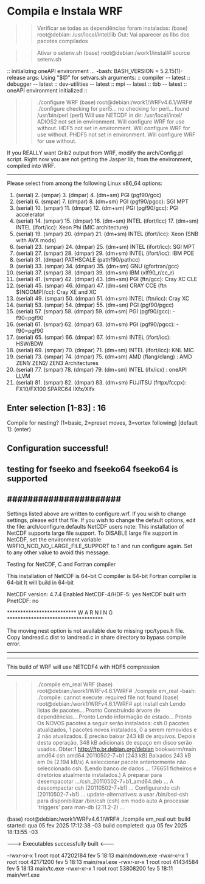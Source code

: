 # Compila e Instala WRF



>> Verificar se todas as dependências foram instaladas:
(base) root@debian: /usr/local/intel/lib
Out: Vai aparecer as libs dos pacotes compilados

>> Ativar o setenv.sh
(base) root@debian:/work1/install# source setenv.sh 
 
:: initializing oneAPI environment ...
   -bash: BASH_VERSION = 5.2.15(1)-release
   args: Using "$@" for setvars.sh arguments: 
:: compiler -- latest
:: debugger -- latest
:: dev-utilities -- latest
:: mpi -- latest
:: tbb -- latest
:: oneAPI environment initialized ::
 
>> ./configure WRF
(base) root@debian:/work1/WRFv4.6.1/WRF# ./configure
checking for perl5... no
checking for perl... found /usr/bin/perl (perl)
Will use NETCDF in dir: /usr/local/intel/
ADIOS2 not set in environment. Will configure WRF for use without.
HDF5 not set in environment. Will configure WRF for use without.
PHDF5 not set in environment. Will configure WRF for use without.


If you REALLY want Grib2 output from WRF, modify the arch/Config.pl script.
Right now you are not getting the Jasper lib, from the environment, compiled into WRF.

------------------------------------------------------------------------
Please select from among the following Linux x86_64 options:

  1. (serial)   2. (smpar)   3. (dmpar)   4. (dm+sm)   PGI (pgf90/gcc)
  5. (serial)   6. (smpar)   7. (dmpar)   8. (dm+sm)   PGI (pgf90/pgcc): SGI MPT
  9. (serial)  10. (smpar)  11. (dmpar)  12. (dm+sm)   PGI (pgf90/gcc): PGI accelerator
 13. (serial)  14. (smpar)  15. (dmpar)  16. (dm+sm)   INTEL (ifort/icc)
                                         17. (dm+sm)   INTEL (ifort/icc): Xeon Phi (MIC architecture)
 18. (serial)  19. (smpar)  20. (dmpar)  21. (dm+sm)   INTEL (ifort/icc): Xeon (SNB with AVX mods)
 22. (serial)  23. (smpar)  24. (dmpar)  25. (dm+sm)   INTEL (ifort/icc): SGI MPT
 26. (serial)  27. (smpar)  28. (dmpar)  29. (dm+sm)   INTEL (ifort/icc): IBM POE
 30. (serial)               31. (dmpar)                PATHSCALE (pathf90/pathcc)
 32. (serial)  33. (smpar)  34. (dmpar)  35. (dm+sm)   GNU (gfortran/gcc)
 36. (serial)  37. (smpar)  38. (dmpar)  39. (dm+sm)   IBM (xlf90_r/cc_r)
 40. (serial)  41. (smpar)  42. (dmpar)  43. (dm+sm)   PGI (ftn/gcc): Cray XC CLE
 44. (serial)  45. (smpar)  46. (dmpar)  47. (dm+sm)   CRAY CCE (ftn $(NOOMP)/cc): Cray XE and XC
 48. (serial)  49. (smpar)  50. (dmpar)  51. (dm+sm)   INTEL (ftn/icc): Cray XC
 52. (serial)  53. (smpar)  54. (dmpar)  55. (dm+sm)   PGI (pgf90/pgcc)
 56. (serial)  57. (smpar)  58. (dmpar)  59. (dm+sm)   PGI (pgf90/gcc): -f90=pgf90
 60. (serial)  61. (smpar)  62. (dmpar)  63. (dm+sm)   PGI (pgf90/pgcc): -f90=pgf90
 64. (serial)  65. (smpar)  66. (dmpar)  67. (dm+sm)   INTEL (ifort/icc): HSW/BDW
 68. (serial)  69. (smpar)  70. (dmpar)  71. (dm+sm)   INTEL (ifort/icc): KNL MIC
 72. (serial)  73. (smpar)  74. (dmpar)  75. (dm+sm)   AMD (flang/clang) :  AMD ZEN1/ ZEN2/ ZEN3 Architectures
 76. (serial)  77. (smpar)  78. (dmpar)  79. (dm+sm)   INTEL (ifx/icx) : oneAPI LLVM
 80. (serial)  81. (smpar)  82. (dmpar)  83. (dm+sm)   FUJITSU (frtpx/fccpx): FX10/FX100 SPARC64 IXfx/Xlfx

Enter selection [1-83] : 16
------------------------------------------------------------------------
Compile for nesting? (1=basic, 2=preset moves, 3=vortex following) [default 1]: (enter)

Configuration successful! 
------------------------------------------------------------------------
testing for fseeko and fseeko64
fseeko64 is supported
------------------------------------------------------------------------

######################
------------------------------------------------------------------------
Settings listed above are written to configure.wrf.
If you wish to change settings, please edit that file.
If you wish to change the default options, edit the file:
     arch/configure.defaults
NetCDF users note:
 This installation of NetCDF supports large file support.  To DISABLE large file
 support in NetCDF, set the environment variable WRFIO_NCD_NO_LARGE_FILE_SUPPORT
 to 1 and run configure again. Set to any other value to avoid this message.
  

Testing for NetCDF, C and Fortran compiler

This installation of NetCDF is 64-bit
                 C compiler is 64-bit
           Fortran compiler is 64-bit
              It will build in 64-bit
 
NetCDF version: 4.7.4
Enabled NetCDF-4/HDF-5: yes
NetCDF built with PnetCDF: no
 

************************** W A R N I N G ************************************
 
The moving nest option is not available due to missing rpc/types.h file.
Copy landread.c.dist to landread.c in share directory to bypass compile error.
 
*****************************************************************************
*****************************************************************************
This build of WRF will use NETCDF4 with HDF5 compression
*****************************************************************************


>> ./compile em_real WRF
(base) root@debian:/work1/WRFv4.6.1/WRF# ./compile em_real
-bash: ./compile: cannot execute: required file not found
(base) root@debian:/work1/WRFv4.6.1/WRF# apt install csh
Lendo listas de pacotes... Pronto
Construindo árvore de dependências... Pronto
Lendo informação de estado... Pronto        
Os NOVOS pacotes a seguir serão instalados:
  csh
0 pacotes atualizados, 1 pacotes novos instalados, 0 a serem removidos e 2 não atualizados.
É preciso baixar 243 kB de arquivos.
Depois desta operação, 348 kB adicionais de espaço em disco serão usados.
Obter:1 http://ftp.br.debian.org/debian bookworm/main amd64 csh amd64 20110502-7+b1 [243 kB]
Baixados 243 kB em 0s (2.194 kB/s)
A seleccionar pacote anteriormente não seleccionado csh.
(Lendo banco de dados ... 176651 ficheiros e diretórios atualmente instalados.)
A preparar para desempacotar .../csh_20110502-7+b1_amd64.deb ...
A descompactar csh (20110502-7+b1) ...
Configurando csh (20110502-7+b1) ...
update-alternatives: a usar /bin/bsd-csh para disponibilizar /bin/csh (csh) em modo auto
A processar 'triggers' para man-db (2.11.2-2) ...

(base) root@debian:/work1/WRFv4.6.1/WRF# ./compile em_real
out: 
build started:   qua 05 fev 2025 17:12:38 -03
build completed: qua 05 fev 2025 18:13:55 -03
 
--->                  Executables successfully built                  <---
 
-rwxr-xr-x 1 root root 47202184 fev  5 18:13 main/ndown.exe
-rwxr-xr-x 1 root root 42171200 fev  5 18:13 main/real.exe
-rwxr-xr-x 1 root root 41434584 fev  5 18:13 main/tc.exe
-rwxr-xr-x 1 root root 53808200 fev  5 18:11 main/wrf.exe


 
